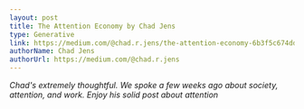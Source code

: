 ```yaml
---
layout: post
title: The Attention Economy by Chad Jens
type: Generative
link: https://medium.com/@chad.r.jens/the-attention-economy-6b3f5c674dda
authorName: Chad Jens
authorUrl: https://medium.com/@chad.r.jens
---
```


_Chad's extremely thoughtful. We spoke a few weeks ago about society, attention, and work. Enjoy his solid post about attention_
